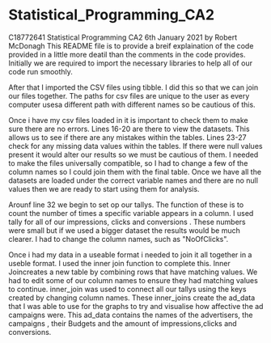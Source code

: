 # Statistical_Programming_CA2
C18772641 Statistical Programming CA2 6th January 2021 by Robert McDonagh 
This README file is to provide a breif explaination of the code provided in a little more deatil than the comments in the code provides. Initially we are required to import the necessary libraries to help all of our code run smoothly.

After that I imported the CSV files using tibble. I did this so that we can join our files together. The paths for csv files are unique to the user as every computer usesa different path with different names so be cautious of this.

Once i have my csv files loaded in it is important to check them to make sure there are no errors. Lines 16-20 are there to view the datasets. This allows us to see if there are any mistakes within the tables. Lines 23-27 check for any missing data values within the tables. If there were null values present it would alter our results so we must be cautious of them. I needed to make the files universally compatible, so I had to change a few  of the column names so I could join them with the final table. Once we have all the datasets are loaded under the correct variable names and there are no null values then we are ready to start using them for analysis.

Arounf line 32 we begin to set op  our tallys. The function of these is to count the number of times a specific variable appears in a column. I used tally for all of our impressions, clicks and conversions . These numbers were small but if we used a bigger dataset the results would be much clearer. I had to change the column names, such as "NoOfClicks".

Once i had my data in a useable format i needed to join it all together in a useble format. I used the inner join function to complete this. Inner Joincreates a new table by combining rows that have matching values. We had to edit some of our column names to ensure they had matching values to continue. inner_join was used to connect all our tallys using the keys created by changing column names. These inner_joins create the ad_data that I was able to use for the graphs to try and visualise how affective the ad campaigns were. This ad_data contains the names of the advertisers, the campaigns , their Budgets and the amount of impressions,clicks and conversions.












